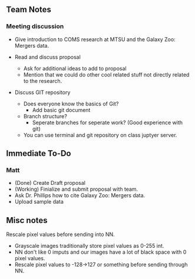 ## Team Notes

### Meeting discussion

- Give introduction to COMS research at MTSU and the Galaxy Zoo: Mergers data.

- Read and discuss proposal 
    - Ask for additional ideas to add to proposal
    - Mention that we could do other cool related stuff not directly related to the research.
    
- Discuss GIT repository
    - Does everyone know the basics of Git? 
        - Add basic git document
    - Branch structure?
        - Seperate branches for seperate work?   (Good experience with git)
    - You can use terminal and git repository on class juptyer server.

## Immediate To-Do

### Matt
- (Done) Create Draft proposal
- (Working) Finialize and submit proposal with team.
- Ask Dr. Phillips how to cite Galaxy Zoo: Mergers data.
- Upload sample data


## Misc notes

Rescale pixel values before sending into NN. 
- Grayscale images traditionally store pixel values as 0-255 int.   
- NN don't like 0 imputs and our images have a lot of black space with 0 pixel values.
- Rescale pixel values to -128->127 or something before sending through NN.
